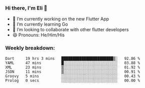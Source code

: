 ### Hi there, I'm Eli 👋
- 🔭 I’m currently working on the new Flutter App
- 🌱 I’m currently learning Go
- 🦄 I’m looking to collaborate with other flutter developers
- 😄 Pronouns: He/Him/His

### Weekly breakdown:
<!--START_SECTION:waka-->

```text
Dart     19 hrs 3 mins   ███████████████████████▒░   92.86 %
YAML     47 mins         █░░░░░░░░░░░░░░░░░░░░░░░░   03.88 %
XML      23 mins         ▒░░░░░░░░░░░░░░░░░░░░░░░░   01.92 %
JSON     11 mins         ▒░░░░░░░░░░░░░░░░░░░░░░░░   00.91 %
Groovy   5 mins          ░░░░░░░░░░░░░░░░░░░░░░░░░   00.43 %
Prolog   0 secs          ░░░░░░░░░░░░░░░░░░░░░░░░░   00.00 %
```

<!--END_SECTION:waka-->
